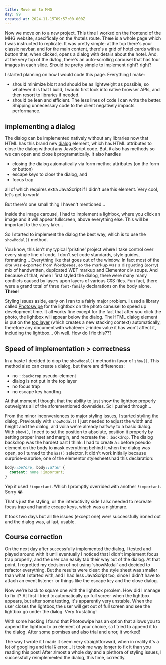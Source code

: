 ```yaml
---
title: Move on to MHG
day: 99
created_at: 2024-11-15T09:57:00.000Z
---
```

Now we move on to a new project. This time I worked on the frontend of the MHG website, specifically on the /hotels route. There is a whole page which I was instructed to replicate. It was pretty simple: at the top there's your classic navbar, and for the main content, there's a grid of hotel cards with a button that, when clicked, opens a dialog with details about the hotel. And, at the very top of the dialog, there's an auto-scrolling carousel that has four images in each slide. Should be pretty simple to implement right? right?

I started planning on how I would code this page. Everything I make:

* should minimize bloat and should be as lightweight as possible, so whatever it is that I build, I would first look into native browser APIs, and then resort to libraries if needed.
* should be lean and efficient. The less lines of code I can write the better. Shipping unnecessary code to the client negatively impacts performance.

## implementing a dialog

The dialog can be implemented natively without any libraries now that HTML has this brand new [dialog](<https://developer.mozilla.org/en-US/docs/Web/HTML/Element/dialog >) element, which has HTML attributes to close the dialog without any JavaScript code. But, it also has methods so we can open and close it programatically. It also handles

* closing the dialog automatically via form method attributes (on the form or button)
* escape keys to close the dialog, and
* focus trap

all of which requires extra JavaScript if I didn't use this element. Very cool, let's get to work!

But there's one small thing I haven't mentioned...

Inside the image carousel, I had to implement a lightbox, where you click an image and it will appear fullscreen, above everything else. This will be important to the story later...

So I started to implement the dialog the best way, which is to use the `showModal()` method.

You know, this isn't my typical 'pristine' project where I take control over every single line of code. I don't set code standards, style guides, formatting... Everything like that goes out of the window. In fact most of the site was exported from Wordpress, so the markup was a disgusting (sorry) mix of handwritten, duplicated WET markup and Elementor div soups. And because of that, when I first styled the dialog, there were many many conflicts caused by layers upon layers of various CSS files. Fun fact, there were a grand total of three `font-family` declarations on the body alone. **Three**!

Styling issues aside, early on I ran to a fairly major problem. I used a library called [Photoswipe](https://photoswipe.com/getting-started/) for the lightbox on the photo carousel to speed up development time. It all works fine except for the fact that after you click the photo, the lightbox will appear below the dialog. The HTML dialog element is put on the [top layer](https://developer.mozilla.org/en-US/docs/Glossary/Top_layer) (which creates a new stacking context) automatically, therefore any document with whatever z-index value it has won't affect it, including the lightbox... Oh well. How do I fix this???

## Speed of implementation > correctness

In a haste I decided to drop the `showModal()` method in favor of `show()`. This method also can create a dialog, but there are differences:

* no `::backdrop` pseudo-element
* dialog is not put in the top layer
* no focus trap
* no escape key handling

At that moment I thought that the ability to just show the lightbox properly outweights all of the aforementioned downsides. So I pushed through...

From the minor inconveniences to major styling issues, I started styling the dialog. Previously with `showModal()` I just needed to adjust the width and height and the dialog, and voila we're already halfway to a basic dialog. With `show()`, I need to set the position to absolute, position it properly by setting proper inset and margin, and recreate the `::backdrop`. The dialog backdrop was the hardest part I think: I had to create a ::before pseudo element on the body to mask everything behind it when the dialog was open, so I turned to the `has()` selector. It didn't work initially because surprise-surprise, one of the elementor stylesheets had this declaration:

```css
body::before, body::after {
  content: none !important;
}
```

Yep it used `!important`. Which I promptly overrided with another `!important`. Sorry 😭

That's just the styling, on the interactivity side I also needed to recreate focus trap and handle escape keys, which was a nightmare.

It took two days but all the issues (except one) were successfully ironed out and the dialog was, at last, usable.

## Course correction

On the next day after successfully implemented the dialog, I tested and played around with it until eventually I noticed that I didn't implement focus trap properly, and the user can easily tab their way out of the dialog. At that point, I regretted my decision of not using \`showModal\` and decided to refactor everything. But the results were clear: the style sheet was smaller than what I started with, and I had less JavaScript too, since I didn't have to attach an event listener for things like the escape key and the close dialog.

Now we're back to square one with the lightbox problem. How did I manage to fix it? At first I tried to automatically go full screen when the lightbox appears, but after some testing, it's apparently very unstable. When the user closes the lightbox, the user will get out of full screen and see the lightbox go under the dialog. Very frustating!

With some hacking I found that Photoswipe has an option that allows you to append the lightbox to an element of your choice, so I tried to append it to the dialog. After some promises and also trial and error, it worked!

The way I wrote it I made it seem very straightforward, when in reality it's a lot of googling and trial & error... It took me way longer to fix it than you reading this post! After almost a whole day and a plethora of styling issues, I successfully reimplemented the dialog, this time, correctly.
